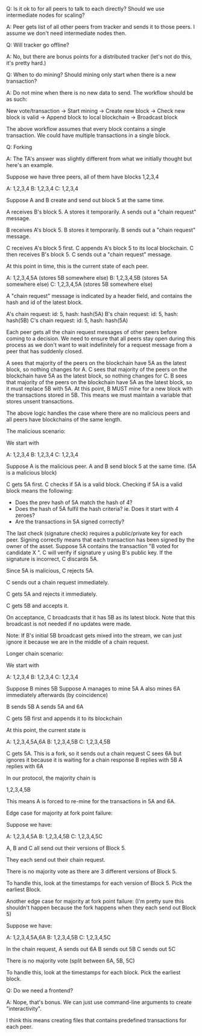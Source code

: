 Q: Is it ok to for all peers to talk to each directly? Should we use intermediate nodes for scaling?

A: Peer gets list of all other peers from tracker and sends it to those peers. I assume we don't need intermediate nodes then.



Q: Will tracker go offline?

A: No, but there are bonus points for a distributed tracker (let's not do this, it's pretty hard.)



Q: When to do mining? Should mining only start when there is a new transaction?

A: Do not mine when there is no new data to send. The workflow should be as such:

New vote/transaction -> Start mining -> Create new block -> Check new block is valid -> Append block to local blockchain -> Broadcast block

The above workflow assumes that every block contains a single transaction. We could have multiple transactions in a single block.



Q: Forking

A: The TA's answer was slightly different from what we initially thought but here's an example.

Suppose we have three peers, all of them have blocks 1,2,3,4

A: 1,2,3,4
B: 1,2,3,4
C: 1,2,3,4

Suppose A and B create and send out block 5 at the same time.

A receives B's block 5.
A stores it temporarily.
A sends out a "chain request" message.

B receives A's block 5.
B stores it temporarily.
B sends out a "chain request" message.

C receives A's block 5 first. C appends A's block 5 to its local blockchain.
C then receives B's block 5.
C sends out a "chain request" message.

At this point in time, this is the current state of each peer.

A: 1,2,3,4,5A (stores 5B somewhere else)
B: 1,2,3,4,5B (stores 5A somewhere else)
C: 1,2,3,4,5A (stores 5B somewhere else)


A "chain request" message is indicated by a header field, and contains the hash and id of the latest block.

A's chain request: id: 5, hash: hash(5A)
B's chain request: id: 5, hash: hash(5B)
C's chain request: id: 5, hash: hash(5A)

Each peer gets all the chain request messages of other peers before coming to a decision.
We need to ensure that all peers stay open during this process as we don't want to wait indefinitely for a 
request message from a peer that has suddenly closed.

A sees that majority of the peers on the blockchain have 5A as the latest block, so nothing changes for A.
C sees that majority of the peers on the blockchain have 5A as the latest block, so nothing changes for C.
B sees that majority of the peers on the blockchain have 5A as the latest block, so it must replace 5B with 5A.
At this point, B MUST mine for a new block with the transactions stored in 5B. This means we must maintain a variable that stores unsent transactions.

The above logic handles the case where there are no malicious peers and all peers have blockchains of the same length.


The malicious scenario:

We start with

A: 1,2,3,4
B: 1,2,3,4
C: 1,2,3,4

Suppose A is the malicious peer.
A and B send block 5 at the same time. (5A is a malicious block)

C gets 5A first.
C checks if 5A is a valid block.
Checking if 5A is a valid block means the following:
- Does the prev hash of 5A match the hash of 4?
- Does the hash of 5A fulfil the hash criteria? ie. Does it start with 4 zeroes?
- Are the transactions in 5A signed correctly?

The last check (signature check) requires a public/private key for each peer.
Signing correctly means that each transaction has been signed by the owner of the asset.
Suppose 5A contains the transaction "B voted for candidate X <some incorrect signature y>".
C will verify if signature y using B's public key. If the signature is incorrect, C discards 5A.

Since 5A is malicious, C rejects 5A.

C sends out a chain request immediately.

C gets 5A and rejects it immediately.

C gets 5B and accepts it.

On acceptance, C broadcasts that it has 5B as its latest block. Note that this broadcast is not needed if no updates were made.

Note: If B's initial 5B broadcast gets mixed into the stream, we can just ignore it because we are in the middle of a chain request.




Longer chain scenario:

We start with

A: 1,2,3,4
B: 1,2,3,4
C: 1,2,3,4

Suppose B mines 5B
Suppose A manages to mine 5A
A also mines 6A immediately afterwards (by coincidence)

B sends 5B
A sends 5A and 6A


C gets 5B first and appends it to its blockchain

At this point, the current state is

A: 1,2,3,4,5A,6A
B: 1,2,3,4,5B
C: 1,2,3,4,5B

C gets 5A. This is a fork, so it sends out a chain request
C sees 6A but ignores it because it is waiting for a chain response
B replies with 5B
A replies with 6A

In our protocol, the majority chain is

1,2,3,4,5B

This means A is forced to re-mine for the transactions in 5A and 6A.


Edge case for majority at fork point failure:

Suppose we have:

A: 1,2,3,4,5A
B: 1,2,3,4,5B
C: 1,2,3,4,5C

A, B and C all send out their versions of Block 5.

They each send out their chain request.

There is no majority vote as there are 3 different versions of Block 5.

To handle this, look at the timestamps for each version of Block 5. Pick the earliest Block.


Another edge case for majority at fork point failure: (I'm pretty sure this shouldn't happen because the fork happens when they each send out Block 5)

Suppose we have:

A: 1,2,3,4,5A,6A
B: 1,2,3,4,5B
C: 1,2,3,4,5C

In the chain request,
A sends out 6A
B sends out 5B
C sends out 5C

There is no majority vote (split between 6A, 5B, 5C)

To handle this, look at the timestamps for each block. Pick the earliest block.







Q: Do we need a frontend?

A: Nope, that's bonus. We can just use command-line arguments to create "interactivity".

I think this means creating files that contains predefined transactions for each peer.